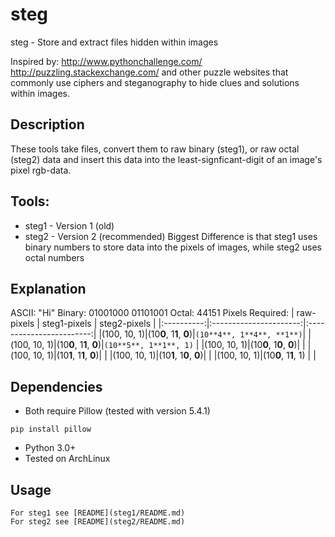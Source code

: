# steg
steg - Store and extract files hidden within images

Inspired by:
  http://www.pythonchallenge.com/
  http://puzzling.stackexchange.com/
and other puzzle websites that commonly use ciphers and steganography to hide clues and 
solutions within images. 

## Description
These tools take files, convert them to raw binary (steg1), or raw octal (steg2) data and insert this data into the least-signficant-digit of an image's pixel rgb-data.

## Tools:
* steg1 - Version 1 (old)
* steg2 - Version 2 (recommended)
Biggest Difference is that steg1 uses binary numbers to store data into the pixels of images, while steg2 uses octal numbers

## Explanation
ASCII:  "Hi" 
Binary: 01001000 01101001 
Octal:  44151
Pixels Required: 
| raw-pixels | steg1-pixels           | steg2-pixels             |
|:----------:|:----------------------:|:------------------------:|
|(100, 10, 1)|(10**0**, 1**1**, **0**)|`(10**4**, 1**4**, **1**)`|
|(100, 10, 1)|(10**0**, 1**1**, **0**)|`(10**5**, 1**1**, 1)`    |
|(100, 10, 1)|(10**0**, 1**0**, **0**)|                          |
|(100, 10, 1)|(10**1**, 1**1**, **0**)|                          |
|(100, 10, 1)|(10**1**, 1**0**, **0**)|                          |
|(100, 10, 1)|(10**0**, 1**1**, 1)    |                          |

## Dependencies
* Both require Pillow (tested with version 5.4.1) 
```pip
pip install pillow
```
* Python 3.0+
* Tested on ArchLinux

## Usage
    For steg1 see [README](steg1/README.md)
    For steg2 see [README](steg2/README.md)
